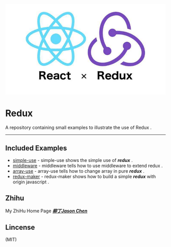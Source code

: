 
![logo](./img/logo.jpg)
	
# Redux
	
A repository containing small examples to illustrate the use of Redux .

***

## Included Examples
 - [simple-use](simple-use) - simple-use shows the simple use of ***redux*** . 
 - [middleware](middleware) - middleware tells how to use middleware to extend redux .
 - [array-use](array-use) - array-use tells how to change array in pure ***redux*** .
 - [redux-maker](redux-maker) - redux-maker shows how to build a simple ***redux*** with origin javascript .
 

## Zhihu

My ZhiHu Home Page ***[柳丁Jason Chen](https://www.zhihu.com/people/liu-ding-jasonchen)*** 

## Lincense
(MIT)